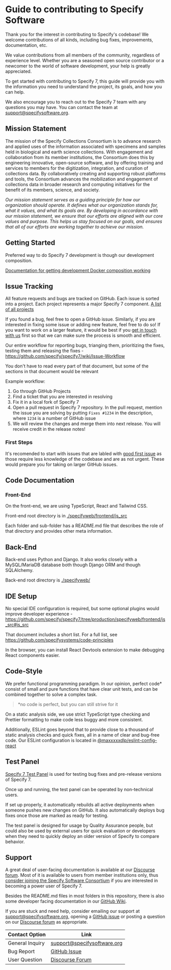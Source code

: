 # Guide to contributing to Specify Software

Thank you for the interest in contributing to Specify's codebase! We welcome
contributions of all kinds, including bug fixes, improvements, documentation,
etc.

We value contributions from all members of the community, regardless of
experience level. Whether you are a seasoned open source contributor or a
newcomer to the world of software development, your help is greatly appreciated.

To get started with contributing to Specify 7, this guide will provide you with
the information you need to understand the project, its goals, and how you can
help.

We also encourage you to reach out to the Specify 7 team with any questions you
may have. You can contact the team at support@specifysoftware.org.

## Mission Statement

The mission of the Specify Collections Consortium is to advance research and
applied uses of the information associated with specimens and samples held in
biological and earth science collections. With engagement and collaboration from
its member institutions, the Consortium does this by engineering innovative,
open-source software, and by offering training and services to members for the
digitization, integration, and curation of collections data. By collaboratively
creating and supporting robust platforms and tools, the Consortium advances the
mobilization and engagement of collections data in broader research and
computing initiatives for the benefit of its members, science, and society.

_Our mission statement serves as a guiding principle for how our organization
should operate. It defines what our organization stands for, what it values, and
what its goals are. By developing in accordance with our mission statement, we
ensure that our efforts are aligned with our core values and purpose. This helps
us stay focused on our goals, and ensures that all of our efforts are working
together to achieve our mission._

## Getting Started

Preferred way to do Specify 7 development is though our development
composition.

[Documentation for getting development Docker composition
working](https://github.com/specify/specify7/wiki/Docker-Workflow-for-Development)

## Issue Tracking

All feature requests and bugs are tracked on GitHub. Each issue is sorted into a
project. Each project represents a major Specify 7
component. [A list of all projects](https://github.com/specify/specify7/projects?type=classic)

If you found a bug, feel free to open a GitHub issue. Similarly, if you are
interested in fixing some issue or adding new feature, feel free to do so!
If you want to work on a larger feature, it would be best if you [get in touch
with us](mailto:support@specifysoftware.org) first so that we can make sure the
process is smooth and efficient.

Our entire workflow for reporting bugs, trianging them, prioritizing the fixes,
testing them and releasing the
fixes - https://github.com/specify/specify7/wiki/Issue-Workflow

You don't have to read every part of that document, but some of the sections in
that document would be relevant

Example workflow:

1. Go through GitHub Projects
2. Find a ticket that you are interested in resolving
3. Fix it in a local fork of Specify 7
4. Open a pull request in Specify 7 repository. In the pull request, mention
   the issue you are solving by putting `Fixes #1234` in the description, where
   `1234` is a number of GitHub issue
5. We will review the changes and merge them into next release. You will receive
   credit in the release notes!
   
### First Steps

It's recomended to start with issues that are labled with
[good first issue](https://github.com/specify/specify7/issues?q=is%3Aopen+is%3Aissue+label%3A%22good+first+issue%22)
as those require less knowledge of the codebase and are as not urgent. These
would prepare you for taking on larger GitHub issues.

## Code Documentation

### Front-End

On the front-end, we are using TypeScript, React and Tailwind CSS.

Front-end root directory is
in [./specifyweb/frontend/js_src](https://github.com/specify/specify7/tree/testability/specifyweb/frontend/js_src)

Each folder and sub-folder has a README.md file that describes the role of that
directory and provides other meta information.

## Back-End

Back-end uses Python and Django. It also works closely with a MySQL/MariaDB
database both though Django ORM and though SQLAlchemy.

Back-end root directory
is [./specifyweb/](https://github.com/specify/specify7/tree/production/specifyweb)

## IDE Setup

No special IDE configuration is required, but some optional plugins would
improve developer
experience - https://github.com/specify/specify7/tree/production/specifyweb/frontend/js_src#js_src

That document includes a short list. For a full list,
see https://github.com/specifysystems/code-principles

In the browser, you can install React Devtools extension to make debugging React
components easier.

## Code-Style

We prefer functional programming paradigm. In our opinion, perfect code\*
consist
of small and pure functions that have clear unit tests, and can be combined
together to solve a complex task.

> \*no code is perfect, but you can still strive for it

On a static analysis side, we use strict TypeScript type checking and Prettier
formatting to make code less buggy and more consistent.

Additionally, ESLint goes beyond that to provide close to a thousand of static
analysis checks and quick fixes, all in a name of clear and bug-free code. Our
ESLint configuration is located
in [@maxxxxxdlp/eslint-config-react](https://www.npmjs.com/package/@maxxxxxdlp/eslint-config-react)

## Test Panel

[Specify 7 Test Panel](https://github.com/specify/specify7-test-panel) is used
for testing bug fixes and pre-release versions of Specify 7.

Once up and running, the test panel can be operated by non-technical users.

If set up properly, it automatically rebuilds all active deployments when
someone pushes new changes on GitHub. It also automatically deploys bug fixes
once those are marked as ready for testing.

The test panel is designed for usage by Quality Assurance people, but could also
be used by external users for quick evaluation or developers when they need to
quickly deploy an older version of Specify to compare behavior.

## Support

A great deal of user-facing documentation is available at
our [Discourse forum](https://discourse.specifysoftware.org/). Most of it is
available to users from member institutions only, thus [consider joining the
Specify Software Consortium](https://www.specifysoftware.org/membership-levels/)
if you are interested in becoming a power user of Specify 7.

Besides the README.md files in most folders in this repository, there is also
some developer facing documentation in
our [GitHub Wiki](https://github.com/specify/specify7/wiki).

If you are stuck and need help, consider emailing our support
at [support@specifysoftware.org](mailto:support@specifysoftware.org),
opening a [GitHub issue](https://github.com/specify/specify7/issues/new/choose)
or posting a question on
our [Discourse forum](https://discourse.specifysoftware.org/)
as appropriate.

| Contact Option  | Link                                                                  |
| --------------- | --------------------------------------------------------------------- |
| General Inquiry | [support@specifysoftware.org](mailto:support@specifysoftware.org)     |
| Bug Report      | [GitHub Issue](https://github.com/specify/specify7/issues/new/choose) |
| User Question   | [Discourse Forum](https://discourse.specifysoftware.org/)             |
